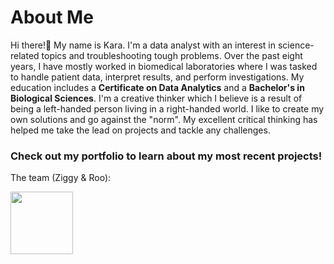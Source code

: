 # About Me 
Hi there!👋 My name is Kara. I'm a data analyst with an interest in science-related topics and troubleshooting tough problems. 
Over the past eight years, I have mostly worked in biomedical laboratories where I was tasked to handle patient data, interpret results, and perform investigations. My education includes a **Certificate on Data Analytics** and a **Bachelor's in Biological Sciences**. 
I'm a creative thinker which I believe is a result of being a left-handed person living in a right-handed world. I like to create my own solutions and go against the "norm". My excellent critical thinking has helped me take the lead on projects and tackle any challenges. 
### Check out my portfolio to learn about my most recent projects!

The team (Ziggy & Roo):

<img width="100" height="100" src="https://github.com/ke177409/Kara-Evans-Portfolio/blob/main/images/portfolio2.jpg">
